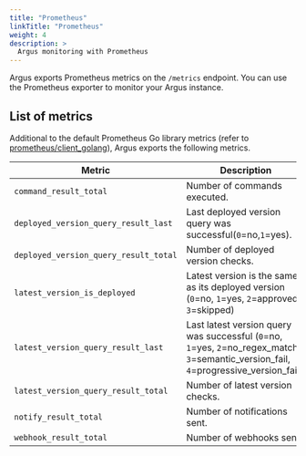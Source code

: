 ```yaml
---
title: "Prometheus"
linkTitle: "Prometheus"
weight: 4
description: >
  Argus monitoring with Prometheus
---
```


Argus exports Prometheus metrics on the `/metrics` endpoint. You can use the Prometheus exporter to monitor your Argus instance.

## List of metrics

Additional to the default Prometheus Go library metrics (refer to [prometheus/client_golang](https://github.com/prometheus/client_golang)), Argus exports the following metrics.

| Metric | Description |
| --- | --- |
| `command_result_total` | Number of commands executed. |
| `deployed_version_query_result_last` | Last deployed version query was successful(`0`=no,`1`=yes). |
| `deployed_version_query_result_total` | Number of deployed version checks. |
| `latest_version_is_deployed` | Latest version is the same as its deployed version (`0`=no, `1`=yes, `2`=approved, `3`=skipped) |
| `latest_version_query_result_last` | Last latest version query was successful (`0`=no, `1`=yes, `2`=no_regex_match, `3`=semantic_version_fail, `4`=progressive_version_fail). |
| `latest_version_query_result_total` | Number of latest version checks. |
| `notify_result_total` | Number of notifications sent. |
| `webhook_result_total` | Number of webhooks sent. |
